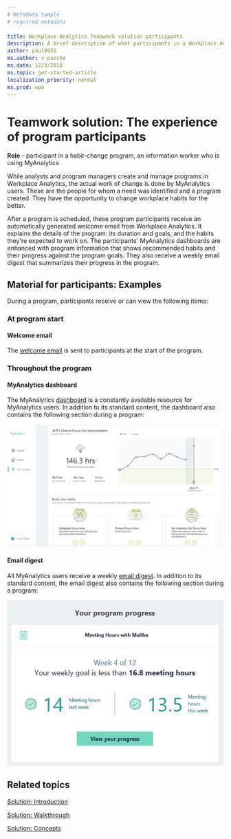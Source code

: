 ```yaml
---
# Metadata Sample
# required metadata

title: Workplace Analytics Teamwork solution participants
description: A brief description of what participants in a Workplace Analytics program (MyAnalytics users) experience during the program. 
author: paul9955
ms.author: v-pascha
ms.date: 12/3/2018
ms.topic: get-started-article
localization_priority: normal 
ms.prod: wpa
---
```


# Teamwork solution: The experience of program participants 

**Role** - participant in a habit-change program, an information worker who is using MyAnalytics

While analysts and program managers create and manage programs in Workplace Analytics, the actual work of change is done by MyAnalytics users. These are the people for whom a need was identified and a program created. They have the opportunity to change workplace habits for the better. 

After a program is scheduled, these program participants receive an automatically generated welcome email from Workplace Analytics. It explains the details of the program: its duration and goals, and the habits they're expected to work on. The participants' MyAnalytics dashboards are enhanced with program information that shows recommended habits and their progress against the program goals. They also receive a weekly email digest that summarizes their progress in the program. 

## Material for participants: Examples

During a program, participants receive or can view the following items: 

### At program start

#### Welcome email
The [welcome email](../Images/WpA/Tutorials/welcome-msg-prog-partic.png) is sent to participants at the start of the program.  

### Throughout the program

#### MyAnalytics dashboard
The MyAnalytics [dashboard](../MyAnalytics/use/dashboard.md) is a constantly available resource for MyAnalytics users. In addition to its standard content, the dashboard also contains the following section during a program:

![Participant's dashboard](../Images/WpA/Tutorials/dashboard-prog-partic.png)

#### Email digest
All MyAnalytics users receive a weekly [email digest](../MyAnalytics/use/email-digest.md). In addition to its standard content, the email digest also contains the following section during a program: 

![Weekly email digest](../Images/WpA/Tutorials/weekly-digest-prog-partic.png)

## Related topics

[Solution: Introduction](solutions-intro.md)  

[Solution: Walkthrough](solutions-task.md)

[Solution: Concepts](solutions-conceptual.md)
